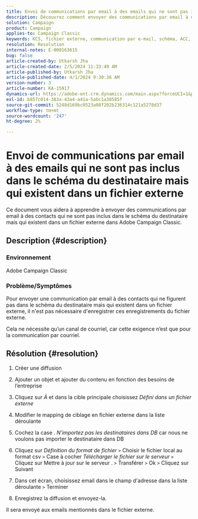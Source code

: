 ```yaml
---
title: Envoi de communications par email à des emails qui ne sont pas inclus dans le schéma du destinataire mais qui existent dans un fichier externe
description: Découvrez comment envoyer des communications par email à des contacts non inclus dans le schéma du destinataire dans Adobe Campaign Classic.
solution: Campaign
product: Campaign
applies-to: Campaign Classic
keywords: KCS, fichier externe, communication par e-mail, schéma, ACC, Campaign Classic
resolution: Resolution
internal-notes: E-000163615
bug: false
article-created-by: Utkarsh Jha
article-created-date: 2/5/2024 11:33:49 AM
article-published-by: Utkarsh Jha
article-published-date: 4/1/2024 9:30:36 AM
version-number: 3
article-number: KA-15917
dynamics-url: https://adobe-ent.crm.dynamics.com/main.aspx?forceUCI=1&pagetype=entityrecord&etn=knowledgearticle&id=2d30ec6d-1ac4-ee11-9079-6045bd0065f9
exl-id: b857c014-383a-43a4-a41a-5abc1a38585f
source-git-commit: 5248d169bc0523a08f202b236314c121a5278d37
workflow-type: tm+mt
source-wordcount: '247'
ht-degree: 2%

---
```


# Envoi de communications par email à des emails qui ne sont pas inclus dans le schéma du destinataire mais qui existent dans un fichier externe


Ce document vous aidera à apprendre à envoyer des communications par email à des contacts qui ne sont pas inclus dans le schéma du destinataire mais qui existent dans un fichier externe dans Adobe Campaign Classic.

## Description {#description}


### <b>Environnement</b>

Adobe Campaign Classic



### Problème/Symptômes

Pour envoyer une communication par email à des contacts qui ne figurent pas dans le schéma du destinataire mais qui existent dans un fichier externe, il n&#39;est pas nécessaire d&#39;enregistrer ces enregistrements du fichier externe.

Cela ne nécessite qu’un canal de courriel, car cette exigence n’est que pour la communication par courriel.


## Résolution {#resolution}


1. Créer une diffusion


2. Ajouter un objet et ajouter du contenu en fonction des besoins de l’entreprise


3. Cliquez sur *À* et dans la cible principale choisissez *Défini dans un fichier externe*


4. Modifier le mapping de ciblage en fichier externe dans la liste déroulante


5. Cochez la case . *N’importez pas les destinataires dans DB* car nous ne voulons pas importer le destinataire dans DB


6. Cliquez sur *Définition du format de fichier* `>`  Choisir le fichier local au format csv `>`  Case à cocher *Télécharger le fichier sur le serveur* `>`  Cliquez sur Mettre à jour sur le serveur . `>`  Transférer `>`  Ok `>`  Cliquez sur Suivant


7. Dans cet écran, choisissez email dans le champ d&#39;adresse dans la liste déroulante `>`  Terminer


8. Enregistrez la diffusion et envoyez-la.




Il sera envoyé aux emails mentionnés dans le fichier externe.
